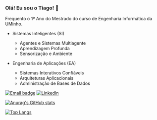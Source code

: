 ### Olá! Eu sou o Tiago! 👋

Frequento o 1º Ano do Mestrado do curso de Engenharia Informática da UMinho.

- Sistemas Inteligentes (SI)
  - Agentes e Sistemas Multiagente
  - Aprendizagem Profunda
  - Sensorização e Ambiente
  
- Engenharia de Aplicações (EA)
  - Sistemas Interativos Confiáveis
  - Arquiteturas Aplicacionais
  - Administração de Bases de Dados

[![Email badge](https://img.shields.io/badge/-Email-c71610?style=for-the-badge&logo=Gmail&logoColor=white)](mailto:ribeiro.tiago2001@gmail.com)
[![LinkedIn](https://img.shields.io/badge/LinkedIn-0077B5?style=for-the-badge&logo=linkedin&logoColor=white)](https://www.linkedin.com/in/tiago-ribeiro-265257270/)

[![Anurag's GitHub stats](https://github-readme-stats-sigma-five.vercel.app/api?username=tiagoribeiro2001&show_icons=true&theme=dark&count_private=true)](https://github.com/anuraghazra/github-readme-stats)

[![Top Langs](https://github-readme-stats-sigma-five.vercel.app/api/top-langs/?username=tiagoribeiro2001&layout=compact&theme=dark)](https://github.com/anuraghazra/github-readme-stats)
